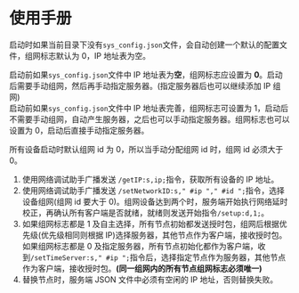 # 使用手册

启动时如果当前目录下没有`sys_config.json`文件，会自动创建一个默认的配置文件，组网标志默认为 0，IP 地址表为空。

启动前如果`sys_config.json`文件中 IP 地址表为**空**，组网标志应设置为 **0**。启动后需要手动组网，然后再手动指定服务器。(指定服务器后也可以继续添加 IP 组网)  
启动前如果`sys_config.json`文件中 IP 地址表完善，组网标志可设置为 1，启动后不需要手动组网，自动产生服务器，之后也可以手动指定服务器。组网标志也可以设置为 0，启动后直接手动指定服务器。

所有设备启动时默认组网 id 为 0，所以当手动分配组网 id 时，组网 id 必须大于 0。

1. 使用网络调试助手广播发送 `/getIP:s,ip;`指令，获取所有设备的 IP 地址。
2. 使用网络调试助手广播发送 `/setNetworkID:s," #ip "," #id ";`指令，选择设备组网(组网 id 要大于 0)。组网设备达到两个时，服务端开始执行网络延时校正，再确认所有客户端是否就绪，就绪则发送开始指令`/setup:d,1;`。
3. 如果组网标志都是 1 及自主选择，所有节点初始都发送授时包，组网后根据优先级(优先级相同则根据 IP)选择服务器，其他节点作为客户端，接收授时包。如果组网标志都是 0 及指定服务器，所有节点初始化都作为客户端，收到`/setTimeServer:s," #ip ";`指令后，选择指定节点作为服务器，其他节点作为客户端，接收授时包。**(同一组网内的所有节点组网标志必须唯一)**
4. 替换节点时，服务端 JSON 文件中必须有空闲的 IP 地址，否则替换失败。
